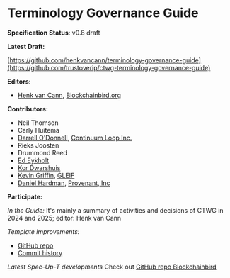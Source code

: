 Terminology Governance Guide
==================

**Specification Status**: v0.8 draft

**Latest Draft:**

[https://github.com/henkvancann/terminology-governance-guide](https://github.com/trustoverip/ctwg-terminology-governance-guide)

**Editors:**

- [Henk van Cann](https://github.com/henkvancann), [Blockchainbird.org](https://blockchainbird.org)

**Contributors:**
- Neil Thomson
- Carly Huitema
- [Darrell O'Donnell](https://github.com/darrellodonnell), [Continuum Loop Inc.](https://www.continuumloop.com)
- Rieks Joosten
- Drummond Reed
- [Ed Eykholt](https://github.com/edeykholt)
- [Kor Dwarshuis](https://github.com/kordwarshuis)
- [Kevin Griffin](https://github.com/m00sey), [GLEIF](https://gleif.org)
- [Daniel Hardman](https://www.linkedin.com/in/danielhardman/), [Provenant, Inc](https://provenant.net)
  

**Participate:**

*In the Guide:*
It's mainly a summary of activities and decisions of CTWG in 2024 and 2025; editor: Henk van Cann

*Template improvements:*
- [GitHub repo](https://github.com/trustoverip/spec-up-t)
- [Commit history](https://github.com/trustoverip/spec-up-t/commits/main)

*Latest Spec-Up-T developments*
Check out [GitHub repo Blockchainbird](https://github.com/blockchainbird/spec-up-t)